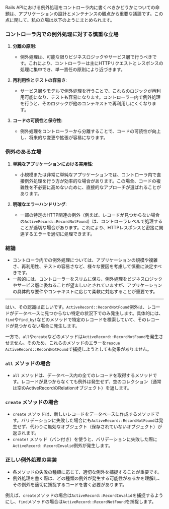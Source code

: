 
Rails APIにおける例外処理をコントローラ内に書くべきかどうかについての命題は、アプリケーションの設計とメンテナンスの観点から重要な議論です。この点に関して、私の立場は以下のようにまとめられます。

### コントローラ内での例外処理に対する慎重な立場

1. **分離の原則**:
   - 例外処理は、可能な限りビジネスロジックやサービス層で行うべきです。これにより、コントローラーは主にHTTPリクエストとレスポンスの処理に集中でき、単一責任の原則により近づきます。

2. **再利用性とテストの容易さ**:
   - サービス層やモデルで例外処理を行うことで、これらのロジックが再利用可能になり、テストも容易になります。コントローラー内で例外処理を行うと、そのロジックが他のコンテキストで再利用しにくくなります。

3. **コードの可読性と保守性**:
   - 例外処理をコントローラーから分離することで、コードの可読性が向上し、将来的な変更や拡張が容易になります。

### 例外のある立場

1. **単純なアプリケーションにおける実用性**:
   - 小規模または非常に単純なアプリケーションでは、コントローラ内で直接例外処理を行う方が効率的な場合があります。この場合、コードの複雑性を不必要に高めないために、直接的なアプローチが選ばれることがあります。

2. **明確なエラーハンドリング**:
   - 一部の特定のHTTP関連の例外（例えば、レコードが見つからない場合の`ActiveRecord::RecordNotFound`）は、コントローラレベルで処理することが適切な場合があります。これにより、HTTPレスポンスと密接に関連するエラーを適切に処理できます。

### 結論

- コントローラ内での例外処理については、アプリケーションの規模や複雑さ、再利用性、テストの容易さなど、様々な要因を考慮して慎重に決定すべきです。
- 一般的には、コントローラーをスリムに保ち、例外処理をビジネスロジックやサービス層に委ねることが望ましいとされていますが、アプリケーションの具体的な要件やコンテキストに応じて柔軟に対応することが重要です。

---

はい、その認識は正しいです。`ActiveRecord::RecordNotFound`例外は、レコードがデータベースに見つからない特定の状況下でのみ発生します。具体的には、`find`や`find_by!`などのメソッドで特定のレコードを検索していて、そのレコードが見つからない場合に発生します。

一方で、`all`や`create`などのメソッドは`ActiveRecord::RecordNotFound`を発生させません。そのため、これらのメソッドのエラーを`rescue ActiveRecord::RecordNotFound`で捕捉しようとしても効果がありません。

### `all` メソッドの場合

- `all` メソッドは、データベース内の全てのレコードを取得するメソッドです。レコードが見つからなくても例外は発生せず、空のコレクション（通常は空のActiveRecordのRelationオブジェクト）を返します。

### `create` メソッドの場合

- `create` メソッドは、新しいレコードをデータベースに作成するメソッドです。バリデーションに失敗した場合にも`ActiveRecord::RecordNotFound`は発生せず、代わりに無効なオブジェクト（保存されていないオブジェクト）が返されます。
- `create!` メソッド（バン付き）を使うと、バリデーションに失敗した際に`ActiveRecord::RecordInvalid`例外が発生します。

### 正しい例外処理の実装

- 各メソッドの失敗の種類に応じて、適切な例外を捕捉することが重要です。
- 例外処理を書く際は、どの種類の例外が発生する可能性があるかを理解し、その例外を適切に捕捉するコードを書く必要があります。

例えば、`create`メソッドの場合は`ActiveRecord::RecordInvalid`を捕捉するようにし、`find`メソッドの場合は`ActiveRecord::RecordNotFound`を捕捉します。
